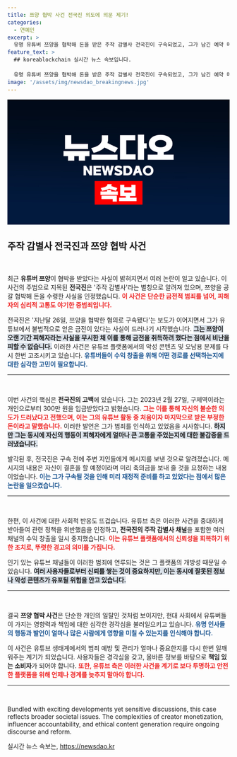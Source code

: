 ```yaml
---
title: 쯔양 협박 사건 전국진 의도에 의문 제기!
categories:
  - 연예인
excerpt: >
  유명 유튜버 쯔양을 협박해 돈을 받은 주작 감별사 전국진이 구속되었고, 그가 남긴 예약 메시지와 사과문이 공개돼 파문을 일으키고 있습니다. 이 사건은 유튜브 수익 창출 정책 위반으로 이어졌습니다.
feature_text: >
  ## koreablockchain 실시간 뉴스 속보입니다.

  유명 유튜버 쯔양을 협박해 돈을 받은 주작 감별사 전국진이 구속되었고, 그가 남긴 예약 메시지와 사과문이 공개돼 파문을 일으키고 있습니다. 이 사건은 유튜브 수익 창출 정책 위반으로 이어졌습니다.
image: '/assets/img/newsdao_breakingnews.jpg'
---
```


<p><img src="/assets/img/newsdao_breakingnews.jpg" alt="koreablockchain 속보" /></p>

<h2 data-ke-size="size26">주작 감별사 전국진과 쯔양 협박 사건</h2>

<p data-ke-size="size16">&nbsp;</p>

<p>최근 <b>유튜버 쯔양</b>이 협박을 받았다는 사실이 밝혀지면서 여러 논란이 일고 있습니다. 이 사건의 주범으로 지목된 <b>전국진</b>은 '주작 감별사'라는 별칭으로 알려져 있으며, 쯔양을 공갈 협박해 돈을 수령한 사실을 인정했습니다. <b><span style="color: #ee2323;">이 사건은 단순한 금전적 범죄를 넘어, 피해자의 심리적 고통도 야기한 중범죄입니다.</span></b>  </p>

<p>전국진은 '지난달 26일, 쯔양을 협박한 혐의로 구속됐다'는 보도가 이어지면서 그가 유튜브에서 불법적으로 얻은 금전이 있다는 사실이 드러나기 시작했습니다. <b><span style="background-color: #21538527;">그는 쯔양이 오랜 기간 피해자라는 사실을 무시한 채 이를 통해 금전을 취득하려 했다는 점에서 비난을 피할 수 없습니다.</span></b> 이러한 사건은 유튜브 플랫폼에서의 악성 콘텐츠 및 오남용 문제를 다시 한번 고조시키고 있습니다. <b><span style="color: #1a5490;">유튜버들이 수익 창출을 위해 어떤 경로를 선택하는지에 대한 심각한 고민이 필요합니다.</span></b>  </p>

<hr>

<p data-ke-size="size16">&nbsp;</p>

<p>이번 사건의 핵심은 <b>전국진의 고백</b>에 있습니다. 그는 2023년 2월 27일, 구제역이라는 개인으로부터 300만 원을 입금받았다고 밝혔습니다. <b><span style="color: #ee2323;">그는 이를 통해 자신의 불순한 의도가 드러났다고 전했으며, 이는 그의 유튜브 활동 중 처음이자 마지막으로 받은 부정한 돈이라고 말했습니다.</span></b> 이러한 발언은 그가 범죄를 인식하고 있었음을 시사합니다. <b><span style="background-color: #21538527;">하지만 그는 동시에 자신의 행동이 피해자에게 얼마나 큰 고통을 주었는지에 대한 불감증을 드러냈습니다.</span></b>   </p>

<p>발각된 후, 전국진은 구속 전에 주변 지인들에게 메시지를 보낸 것으로 알려졌습니다. 메시지의 내용은 자신이 결혼을 할 예정이라며 미리 축의금을 보내 줄 것을 요청하는 내용이었습니다. <b><span style="color: #1a5490;">이는 그가 구속될 것을 인해 미리 재정적 준비를 하고 있었다는 점에서 많은 논란을 일으켰습니다.</span></b></p>

<hr>

<p data-ke-size="size16">&nbsp;</p>

<p>한편, 이 사건에 대한 사회적 반응도 뜨겁습니다. 유튜브 측은 이러한 사건을 중대하게 받아들여 관련 정책을 위반했음을 인정하고, <b>전국진의 주작 감별사 채널</b>을 포함한 여러 채널의 수익 창출을 일시 중지했습니다. <b><span style="color: #ee2323;">이는 유튜브 플랫폼에서의 신뢰성을 회복하기 위한 조치로, 뚜렷한 경고의 의미를 가집니다.</span></b>  </p>

<p>인기 있는 유튜브 채널들이 이러한 범죄에 연루되는 것은 그 플랫폼의 개방성 때문일 수 있습니다. <b><span style="background-color: #21538527;">여러 사용자들로부터 신뢰를 쌓는 것이 중요하지만, 이는 동시에 잘못된 정보나 악성 콘텐츠가 유포될 위험을 안고 있습니다.</span></b>  </p>

<hr>

<p data-ke-size="size16">&nbsp;</p>

<p>결국 <b>쯔양 협박 사건</b>은 단순한 개인의 일탈인 것처럼 보이지만, 현대 사회에서 유튜버들이 가지는 영향력과 책임에 대한 심각한 경각심을 불러일으키고 있습니다. <b><span style="color: #1a5490;">유명 인사들의 행동과 발언이 얼마나 많은 사람에게 영향을 미칠 수 있는지를 인식해야 합니다.</span></b>  </p>

<p>이 사건은 유튜브 생태계에서의 범죄 예방 및 관리가 얼마나 중요한지를 다시 한번 일깨워주는 계기가 되었습니다. 사용자들은 경각심을 갖고, 올바른 정보를 바탕으로 <b>책임 있는 소비자</b>가 되어야 합니다. <b><span style="color: #ee2323;">또한, 유튜브 측은 이러한 사건을 계기로 보다 투명하고 안전한 플랫폼을 위해 언제나 경계를 늦추지 말아야 합니다.</span></b>  </p>

<hr>

<p data-ke-size="size16">&nbsp;</p>

<p>Bundled with exciting developments yet sensitive discussions, this case reflects broader societal issues. The complexities of creator monetization, influencer accountability, and ethical content generation require ongoing discourse and reform.</p>
실시간 뉴스 속보는, <a href="https://newsdao.kr" rel="dofollow">https://newsdao.kr</a>


